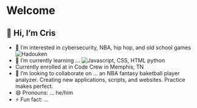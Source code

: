 # Welcome
## 👋 Hi, I’m **Cris**
- 👀 I’m interested in cybersecurity, NBA, hip hop, and old school games
![Hadouken](https://media1.tenor.com/m/hQA6jk2FxwQAAAAC/ryu-hadouken.gif)
- 🌱 I’m currently learning ... ![Javascript, CSS, HTML](https://i.pngimg.me/thumb/f/720/m2i8G6K9Z5i8H7N4.jpg)
 python
- Currently enrolled at in Code Crew in Memphis, TN
- 💞️ I’m looking to collaborate on ... an NBA fantasy baketball player analyzer. Creating new applications, scripts, and websites. Practice makes perfect.
- 😄 Pronouns: ... he/him
- ⚡ Fun fact: ...


<!---
flashmobster/flashmobster is a ✨ special ✨ repository because its `README.md` (this file) appears on your GitHub profile.
You can click the Preview link to take a look at your changes.
--->
